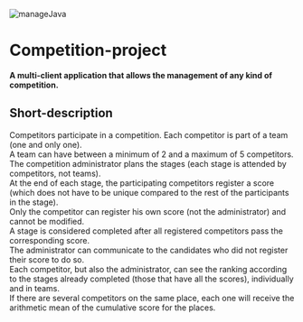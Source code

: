 ![manageJava](https://user-images.githubusercontent.com/95618244/172048417-6ba71304-43f4-474e-8ad1-d69227ad75a6.png)

# Competition-project
<b> A multi-client application that allows the management of any kind of competition. </b>

## Short-description

Competitors participate in a competition. Each competitor is part of a team (one and only one). <br>
A team can have between a minimum of 2 and a maximum of 5 competitors. <br>
The competition administrator plans the stages (each stage is attended by competitors, not teams). <br>
At the end of each stage, the participating competitors register a score (which does not have to be unique compared to the rest of the participants in the stage).<br>
Only the competitor can register his own score (not the administrator) and cannot be modified. <br>
A stage is considered completed after all registered competitors pass the corresponding score. <br>
The administrator can communicate to the candidates who did not register their score to do so. <br>
Each competitor, but also the administrator, can see the ranking according to the stages already completed (those that have all the scores), individually and in teams. <br>
If there are several competitors on the same place, each one will receive the arithmetic mean of the cumulative score for the places. <br>

